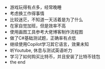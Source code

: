 - 游戏玩得有点多，经常晚睡
- 考虑换工作得事情
- 比较迷茫，不知道一天活着是为了什么
- 在家自觉加班，但是效率不高
- 使用画图工具参考大佬博客制作流程图
- 做了C#基础测试题，正确率有点低
- 继续使用Copilot学习其它语言，效果未知
- 听Youtube, 休息与测试英语听力
- 学习了如何购买比特币，并且安装了比特币钱包
- the end

